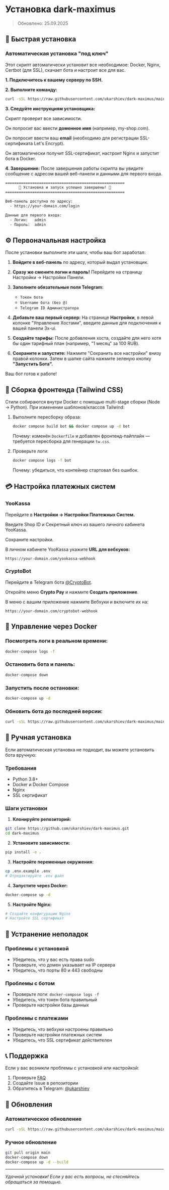 # Установка dark-maximus
> Обновлено: 25.09.2025

## 🚀 Быстрая установка

### Автоматическая установка "под ключ"

Этот скрипт автоматически установит все необходимое: Docker, Nginx, Certbot (для SSL), скачает бота и настроит все для вас.

**1. Подключитесь к вашему серверу по SSH.**

**2. Выполните команду:**

```bash
curl -sSL https://raw.githubusercontent.com/ukarshiev/dark-maximus/main/install.sh | sudo bash
```

**3. Следуйте инструкциям установщика:**

Скрипт проверит все зависимости.

Он попросит вас ввести **доменное имя** (например, my-shop.com).

Он попросит ввести ваш **email** (необходимо для регистрации SSL-сертификата Let's Encrypt).

Он автоматически получит SSL-сертификат, настроит Nginx и запустит бота в Docker.

**4. Завершение:**
После завершения работы скрипта вы увидите сообщение с адресом вашей веб-панели и данными для первого входа.

```bash
=====================================================
      🎉 Установка и запуск успешно завершены! 🎉
=====================================================

Веб-панель доступна по адресу:
  - https://your-domain.com/login

Данные для первого входа:
  - Логин:   admin
  - Пароль:  admin
```

## ⚙️ Первоначальная настройка

После установки выполните эти шаги, чтобы ваш бот заработал:

1. **Войдите в веб-панель** по адресу, который выдал установщик.

2. **Сразу же смените логин и пароль!** Перейдите на страницу Настройки -> Настройки Панели.

3. **Заполните обязательные поля Telegram:**
   - `Токен бота`
   - `Username бота (без @)`
   - `Telegram ID Администратора`

4. **Добавьте ваш первый сервер:** На странице **Настройки**, в левой колонке "Управление Хостами", введите данные для подключения к вашей панели 3x-ui.

5. **Создайте тарифы:** После добавления хоста, создайте для него хотя бы один тарифный план (например, "1 месяц" за 100 RUB).

6. **Сохраните и запустите:** Нажмите "Сохранить все настройки" внизу правой колонки. Затем в шапке сайта нажмите зеленую кнопку **"Запустить Бота".**

Ваш бот готов к работе!

## 🎨 Сборка фронтенда (Tailwind CSS)

Стили собираются внутри Docker с помощью multi-stage сборки (Node → Python). При изменении шаблонов/классов Tailwind:

1. Выполните пересборку образа:

   ```bash
   docker compose build bot && docker compose up -d bot
   ```

   Почему: изменён `Dockerfile` и добавлен фронтенд-пайплайн — требуется пересборка для генерации `tw.css`.

2. Проверьте логи:

   ```bash
   docker compose logs -f bot
   ```

   Почему: убедиться, что контейнер стартовал без ошибок.

## 💳 Настройка платежных систем

### YooKassa

Перейдите в **Настройки -> Настройки Платежных Систем.**

Введите Shop ID и Секретный ключ из вашего личного кабинета YooKassa.

Сохраните настройки.

В личном кабинете YooKassa укажите **URL для вебхуков:**
```
https://your-domain.com/yookassa-webhook
```

### CryptoBot

Перейдите в Telegram бота [@CryptoBot](https://t.me/CryptoBot).

Откройте меню **Crypto Pay** и нажмите **Создать приложение**.

В меню с вашим приложение нажмите Вебхуки и включите их на:
```
https://your-domain.com/cryptobot-webhook
```

## 🐳 Управление через Docker

### Посмотреть логи в реальном времени:
```bash
docker-compose logs -f
```

### Остановить бота и панель:
```bash
docker-compose down
```

### Запустить после остановки:
```bash
docker-compose up -d
```

### Обновить бота до последней версии:
```bash
curl -sSL https://raw.githubusercontent.com/ukarshiev/dark-maximus/main/install.sh | sudo bash
```

## 🔧 Ручная установка

Если автоматическая установка не подходит, вы можете установить бота вручную:

### Требования
- Python 3.8+
- Docker и Docker Compose
- Nginx
- SSL сертификат

### Шаги установки

1. **Клонируйте репозиторий:**
```bash
git clone https://github.com/ukarshiev/dark-maximus.git
cd dark-maximus
```

2. **Установите зависимости:**
```bash
pip install -e .
```

3. **Настройте переменные окружения:**
```bash
cp .env.example .env
# Отредактируйте .env файл
```

4. **Запустите через Docker:**
```bash
docker-compose up -d
```

5. **Настройте Nginx:**
```bash
# Создайте конфигурацию Nginx
# Настройте SSL сертификат
```

## 🚨 Устранение неполадок

### Проблемы с установкой
- Убедитесь, что у вас есть права sudo
- Проверьте, что домен указывает на IP сервера
- Убедитесь, что порты 80 и 443 свободны

### Проблемы с ботом
- Проверьте логи: `docker-compose logs -f`
- Убедитесь, что токен бота правильный
- Проверьте настройки базы данных

### Проблемы с платежами
- Убедитесь, что вебхуки настроены правильно
- Проверьте настройки платежных систем
- Убедитесь, что SSL сертификат действителен

## 📞 Поддержка

Если у вас возникли проблемы с установкой или настройкой:

1. Проверьте [FAQ](FAQ.md)
2. Создайте Issue в репозитории
3. Обратитесь в Telegram: [@ukarshiev](https://t.me/ukarshiev)

## 🔄 Обновления

### Автоматическое обновление
```bash
curl -sSL https://raw.githubusercontent.com/ukarshiev/dark-maximus/main/install.sh | sudo bash
```

### Ручное обновление
```bash
git pull origin main
docker-compose down
docker-compose up -d --build
```

---

*Удачной установки! Если у вас есть вопросы, не стесняйтесь обращаться за помощью.*
